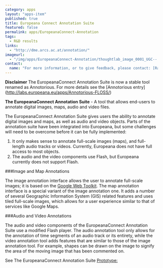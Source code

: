 ```yaml
---
category: apps
layout: "apps-item"
published: true
title: Europeana Connect Annotation Suite
featured: false
permalink: apps/EuropeanaConnect-Annotation
tags: 
  - R&D results
links: 
  - "http://dme.arcs.ac.at/annotation/"
imageurl: 
  - "/img/apps/EuropeanaConnect-Annotation/thoughtlab_image_0001_UGC--.png"
contact: 
  name: "For more information, or to give feedback, please contact: [Rainer Simon](rainer.simon@ait.ac.at?subject=ThoughtLab:%20EuropeanaConnect%20Annotation%20Tool%20feedback)"
---
```

**Disclaimer** The EuropeanaConnect Annotation Suite is now a stable tool renamed as Annotorious. For more details see the [Annotorious entry] (http://labs.europeana.eu/apps/Annotorious-FLOSS/)

**The EuropeanaConnect Annotation Suite** - A tool that allows end-users to annotate digital images, maps, audio and video files.

The EuropeanaConnect Annotation Suite gives users the ability to annotate digital images and maps, as well as audio and video objects. Parts of the annotation suite have been integrated into Europeana, but some challenges will need to be overcome before it can be fully implemented:
1. It only makes sense to annotate full-scale images (maps), and full-length audio tracks or videos. Currently, Europeana does not have full access to most objects.
2. The audio and the video components use Flash, but Europeana currently does not support Flash.

###Image and Map Annotations

The image annotation interface allows the user to annotate full-scale images; it is based on the [Google Web Toolkit](http://code.google.com/intl/nl-NL/webtoolkit/). The map annotation interface is a special variant of the image annotation one. It adds a number of several Geographic Information System (GIS) related features and uses tiled full-scale images, which allows for a user experience similar to that of services like Google Maps.

###Audio and Video Annotations

The audio and video components of the EuropeanaConnect Annotation Suite use a modified Flash player. The audio annotation tool only allows for the annotation of time segments of an audio track or its entirety, while the video annotation tool adds features that are similar to those of the image annotation tool. For example, shapes can be drawn on the image to signify the area of the moving image that has been commented on.

See The EuropeanaConnect Annotation Suite [Prototype:](http://dme.arcs.ac.at/annotation/)
